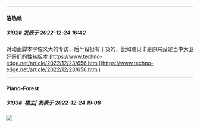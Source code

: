 

*****

####  洛热赖  
##### 3192#       发表于 2022-12-24 16:42

对动画脚本宇佐义大的专访，后半段挺有干货的，比如瑞贝卡是原来设定当中大卫好哥们的性转版本
[https://www.techno-edge.net/article/2022/12/23/656.html](https://www.techno-edge.net/article/2022/12/23/656.html)



*****

####  Piano-Forest  
##### 3193#         楼主| 发表于 2022-12-24 19:08

<img src="https://p.sda1.dev/9/dcb262b0b631e5c16c1aebb7735ae82e/20221224_190628.jpg" referrerpolicy="no-referrer">

